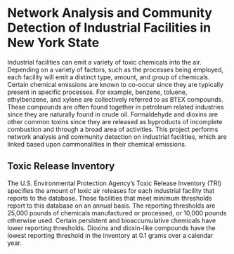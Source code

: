# Network Analysis and Community Detection of Industrial Facilities in New York State

Industrial facilities can emit a variety of toxic chemicals into the air. Depending on a variety of factors, such as the processes being employed, each facility will emit a distinct type, amount, and group of chemicals. Certain chemical emissions are known to co-occur since they are typically present in specific processes. For example, benzene, toluene, ethylbenzene, and xylene are collectively referred to as BTEX compounds. These compounds are often found together in petroleum related industries since they are naturally found in crude oil. Formaldehyde and dioxins are other common toxins since they are released as byproducts of incomplete combustion and through a broad area of activities. This project performs network analysis and community detection on industrial facilities, which are linked based upon commonalities in their chemical emissions. 

## Toxic Release Inventory
The U.S. Environmental Protection Agency’s Toxic Release Inventory (TRI) specifies the amount of toxic air releases for each industrial facility that reports to the database. Those facilities that meet minimum thresholds report to this database on an annual basis. The reporting thresholds are 25,000 pounds of chemicals manufactured or processed, or 10,000 pounds otherwise used. Certain persistent and bioaccumulative chemicals have lower reporting thresholds. Dioxins and dioxin-like compounds have the lowest reporting threshold in the inventory at 0.1 grams over a calendar year.
